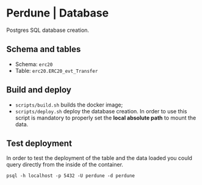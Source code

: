 # Perdune | Database 

Postgres SQL database creation.

## Schema and tables

- Schema: `erc20` 
- Table: `erc20.ERC20_evt_Transfer`

## Build and deploy

- `scripts/build.sh` builds the docker image;
- `scripts/deploy.sh` deploy the database creation. In order to use this script is mandatory to properly set the **local absolute path** to mount the data.

## Test deployment
In order to test the deployment of the table and the data loaded you could query directly from the inside of the container.

``
psql -h localhost -p 5432 -U perdune -d perdune
``
